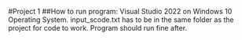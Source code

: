 #Project 1
##How to run program:
Visual Studio 2022 on Windows 10 Operating System. 
input_scode.txt has to be in the same folder as the project for code to work. 
Program should run fine after. 
